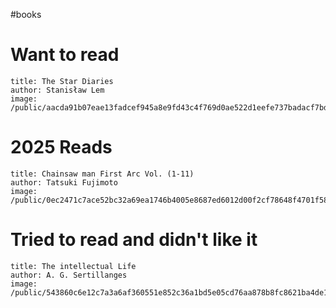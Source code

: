 #books

# Want to read

```book
title: The Star Diaries
author: Stanisław Lem
image: /public/aacda91b07eae13fadcef945a8e9fd43c4f769d0ae522d1eefe737badacf7bde.jpg
```

# 2025 Reads

```book
title: Chainsaw man First Arc Vol. (1-11) 
author: Tatsuki Fujimoto
image: /public/0ec2471c7ace52bc32a69ea1746b4005e8687ed6012d00f2cf78648f4701f586.webp
```

# Tried to read and didn't like it

```book
title: The intellectual Life
author: A. G. Sertillanges
image: /public/543860c6e12c7a3a6af360551e852c36a1bd5e05cd76aa878b8fc8621ba4de1c.jpg
```
